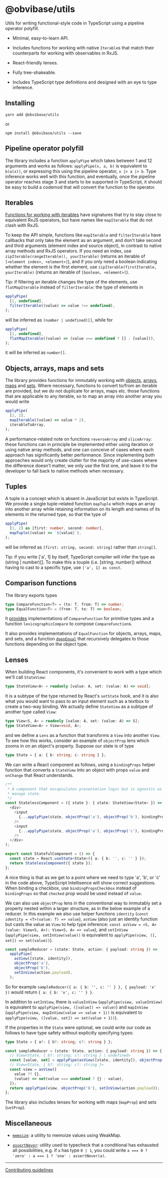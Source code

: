 # @obvibase/utils

Utils for writing functional-style code in TypeScript using a pipeline operator polyfill.

- Minimal, easy-to-learn API.

- Includes functions for working with native `Iterable`s that match their counterparts for working with observables in RxJS.

- React-friendly lenses.

- Fully tree-shakeable.

- Includes TypeScript type definitions and designed with an eye to type inference.

## Installing

```
yarn add @obvibase/utils
```

or

```
npm install @obvibase/utils --save
```

## Pipeline operator polyfill

The library includes a function `applyPipe` which takes between 1 and 12 arguments and works as follows: `applyPipe(x, a, b)` is equivalent to `b(a(x))`, or expressing this using the pipeline operator, `x |> a |> b`. Type inference works well with this function, and eventually, once the pipeline operator reaches stage 3 and starts to be supported in TypeScript, it should be easy to build a codemod that will convert the function to the operator.

## Iterables

[Functions for working with iterables](https://github.com/obvibase/utils/tree/master/src/lib/iterable) have signatures that try to stay close to equivalent RxJS operators, but have names like `mapIterable` that do not clash with RxJS.

To keep the API simple, functions like `mapIterable` and `filterIterable` have callbacks that only take the element as an argument, and don't take second and third arguments (element index and source object), in contrast to native array methods and RxJS operators. If you need an index, use `zipIterable(rangeIterable(), yourIterable)` (returns an iterable of `[<element index>, <element>]`), and if you only need a boolean indicating whether the element is the first element, use `zipIterable(firstIterable, yourIterable)` (returns an iterable of `[boolean, <element>]`).

Tip: if filtering an iterable changes the type of the elements, use `flatMapIterable` instead of `filterIterable`: the type of elements in

```ts
applyPipe(
  [1, undefined],
  filterIterable((value) => value !== undefined),
);
```

will be inferred as `(number | undefined)[]`, while for

```ts
applyPipe(
  [1, undefined],
  flatMapIterable((value) => (value === undefined ? [] : [value])),
);
```

it will be inferred as `number[]`.

## Objects, arrays, maps and sets

The library provides functions for immutably working with [objects](https://github.com/obvibase/utils/tree/master/src/lib/object), [arrays](https://github.com/obvibase/utils/tree/master/src/lib/array), [maps](https://github.com/obvibase/utils/tree/master/src/lib/map) and [sets](https://github.com/obvibase/utils/tree/master/src/lib/set). Where necessary, functions to convert to/from an iterable are provided, but we do not duplicate for arrays, maps etc. those functions that are applicable to any iterable, so to map an array into another array you would write

```ts
applyPipe(
  [1, 2],
  mapIterable((value) => value * 2),
  iterableToArray,
);
```

A performance-related note on functions `reverseArray` and `sliceArray`: these functions can in principle be implemented either using iteration or using native array methods, and one can conceive of cases where each approach has significantly better performance. Since implementing both approaches would only create clutter for the majority of use-cases where the difference doesn't matter, we only use the first one, and leave it to the developer to fall back to native methods when necessary.

## Tuples

A tuple is a concept which is absent in JavaScript but exists in TypeScript. We provide a single tuple-related function `mapTuple` which maps an array into another array while retaining information on its length and names of its elements in the returned type, so that the type of

```ts
applyPipe(
  [1, 2] as [first: number, second: number],
  mapTuple((value) => `${value}`),
);
```

will be inferred as `[first: string, second: string]` rather than `string[]`.

Tip: if you write ['a', 1] by itself, TypeScript compiler will infer the type as (string | number)[]. To make this a touple (i.e. [string, number]) without having to cast to a specific type, use `['a', 1] as const`.

## Comparison functions

The library exports types

```ts
type CompareFunction<T> = (to: T, from: T) => number;
type EqualFunction<T> = (from: T, to: T) => boolean;
```

It [provides](https://github.com/obvibase/utils/tree/master/src/lib/compare) implementations of `CompareFunction` for primitive types and a function `lexicographicCompare` to compose `CompareFunction`s.

It also provides implementations of `EqualFunction` for objects, arrays, maps, and sets, and a function [`deepEqual`](https://github.com/obvibase/utils/blob/master/src/lib/deepEqual.ts) that recursively delegates to those functions depending on the object type.

## Lenses

When building React components, it's convenient to work with a type which we'll call `StateView`:

```ts
type StateView<A> = readonly [value: A, set: (value: A) => void];
```

It is a subtype of the type returned by React's `setState` hook, and it is also what you would want to pass to an input element such as a textbox to create a two-way binding. We actually define `StateView` as a subtype of another type called `View`:

```ts
type View<S, A> = readonly [value: A, set: (value: A) => S];
type StateView<A> = View<void, A>;
```

and we define a `Lens` as a function that transforms a `View` into another `View`. To see how this works, consider an example of `objectProp` lens which zooms in on an object's property. Suppose our state is of type

```ts
type State = { a: { b: string; c: string } };
```

We can write a React component as follows, using a `bindingProps` helper function that converts a `StateView` into an object with props `value` and `onChange` that React understands.

```ts
/**
 * A component that encapsulates presentation logic but is agnostic as to how we
 * manage state.
 */
const StatelessComponent = ({ state }: { state: StateView<State> }) => (
  <div>
    <input
      {...applyPipe(state, objectProp('a'), objectProp('b'), bindingProps)}
    />
    <input
      {...applyPipe(state, objectProp('a'), objectProp('c'), bindingProps)}
    />
  </div>
);

export const StatefulComponent = () => {
  const state = React.useState<State>({ a: { b: '', c: '' } });
  return StatelessComponent({ state });
};
```

A nice thing is that as we get to a point where we need to type 'a', 'b', or 'c' in the code above, TypeScript Intellisence will show correct suggestions. When binding a checkbox, use `bindingPropsCheckbox` instead of `bindingProps` so that `checked` prop would be used instead of `value`.

We can also use `objectProp` lens in the conventional way to immutably set a property nested within a larger structure, as in the below example of a reducer. In this example we also use helper functions `identity` (`const identity = <T>(value: T) => value`), `asView` (also just an identity function but casts the value as `View` to help type inference: `const asView = <S, A>(value: View<S, A>): View<S, A> => value`), and `setInView` (`applyPipe(view, setInView(value))` is equivalent to `applyPipe(view, ([, set]) => set(value))`).

```ts
const sampleReducer = (state: State, action: { payload: string }) =>
  applyPipe(
    asView([state, identity]),
    objectProp('a'),
    objectProp('b'),
    setInView(action.payload),
  );
```

So for example `sampleReducer({ a: { b: '', c: '' } }, { payload: 'x' })` would return `{ a: { b: 'x', c: '' } }`.

In addition to `setInView`, there is `valueInView` (`applyPipe(view, valueInView)` is equivalent to `applyPipe(view, ([value]) => value)`) and `mapInView` (`applyPipe(view, mapInView(value => value + 1))` is equivalent to `applyPipe(view, ([value, set]) => set(value + 1))`).

If the properties in the `State` were optional, we could write our code as follows to have type safety without explicitly specifying types:

```ts
type State = { a?: { b?: string; c?: string } };

const sampleReducer = (state: State, action: { payload: string }) => {
  // View<State, { b?: string; c?: string } | undefined>
  const [value, set] = applyPipe(asView([state, identity]), objectProp('a'));
  // View<State, { b?: string; c?: string }>
  const view = asView([
    value ?? {},
    (value) => set(value === undefined ? {} : value),
  ]);
  return applyPipe(view, objectProp('b'), setInView(action.payload));
};
```

The library also includes lenses for working with maps (`mapProp`) and sets (`setProp`).

## Miscellaneous

- [`memoize`](https://github.com/obvibase/utils/blob/master/src/lib/memoize.ts): a utility to memoize values using WeakMap.

- [`assertNever`](https://github.com/obvibase/utils/blob/master/src/lib/assertNever.ts): utility used to typecheck that a conditional has exhausted all possibilities, e.g. if `a` has type `0 | 1`, you could write `a === 0 ? 'zero' : a === 1 ? 'one' : assertNever(a)`.

---

[Contributing guidelines](https://github.com/obvibase/utils/blob/master/.github/CONTRIBUTING.md)
